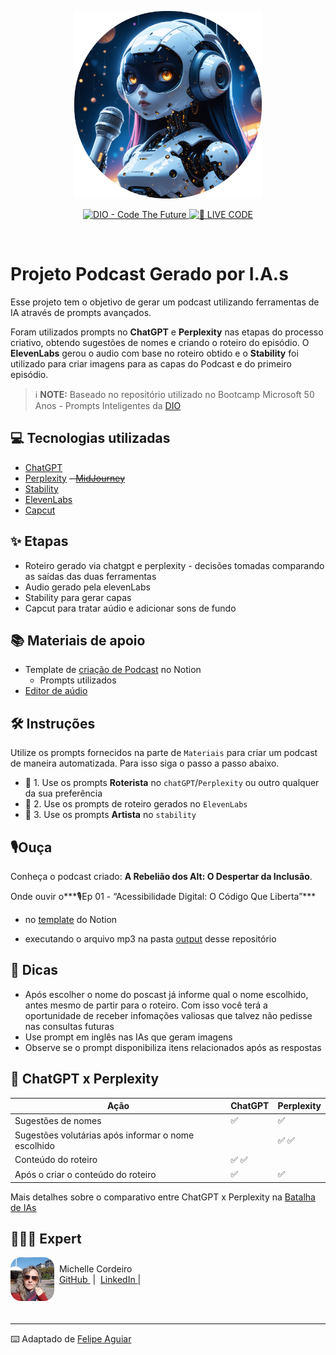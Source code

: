 <p align="center">
<img
    src="./assets/capa-podcast.png"
    width="300"
/>
</p>

<p align="center">
<a href="https://dio.me/">
    <img
        src="https://img.shields.io/badge/DIO-Code_The_Future-28DA77?logo=youtube"
        alt="DIO - Code The Future">
</a>
<a href="https://dio.me/">
<img
    src="https://img.shields.io/badge/🔴_LIVE_CODE-FF5E72"
    alt="🔴 LIVE CODE">
</a>
</p>


<!-- <div align="center">
    <audio src="output/podcast_ep01_modifided.mp3" controls title="Podcast editado"></audio>
    <p align="center">
        Preview do podcast
    </p>
</div> -->

<br>

# Projeto Podcast Gerado por I.A.s



Esse projeto tem o objetivo de gerar um podcast utilizando ferramentas de IA através de prompts avançados.

Foram utilizados prompts no **ChatGPT** e **Perplexity** nas etapas do processo criativo, obtendo sugestões de nomes e criando o roteiro do episódio. O **ElevenLabs** gerou o audio com base no roteiro obtido e o **Stability** foi utilizado para criar imagens para as capas do Podcast e do primeiro episódio.

 > ℹ️ **NOTE:** Baseado no repositório utilizado no Bootcamp Microsoft 50 Anos - Prompts Inteligentes da [DIO](https://dio.me)



## 💻 Tecnologias utilizadas

- [ChatGPT](https://chat.openai.com/)
- [Perplexity](https://www.perplexity.ai/)
~~- [MidJourney](https://www.perplexity.ai/)~~
- [Stability](https://dreamstudio.stability.ai/)
- [ElevenLabs](https://beta.elevenlabs.io/)
- [Capcut](https://www.capcut.com/pt-br/)

## ✨ Etapas
- Roteiro gerado via chatgpt e perplexity - decisões tomadas comparando as saídas das duas ferramentas
- Audio gerado pela elevenLabs
- Stability para gerar capas
- Capcut para tratar aúdio e adicionar sons de fundo

## 📚 Materiais de apoio

- Template de [criação de Podcast](https://www.notion.so/PAS-Podcast-AI-Studio-1f56c298a28280ba90cfde4686b780cd?pvs=4) no Notion
    - Prompts utilizados
- [Editor de aúdio](https://www.capcut.com/editor?from_page=landing_page&__action_from=picture_V%C3%ADdeos%20profissionais%20em%20minutos,%20n%C3%A3o%20em%20horas.)


## 🛠️ Instruções

Utilize os prompts fornecidos  na parte de `Materiais`  para criar um podcast de maneira automatizada.
Para isso siga o passo a passo abaixo.

- 🤖 1. Use os prompts **Roterista** no `chatGPT`/`Perplexity` ou outro qualquer da sua preferência
- 🤖 2. Use os prompts de roteiro gerados no  `ElevenLabs`
- 🤖 3. Use os prompts **Artista** no `stability`

## 🎙️Ouça
Conheça o podcast criado: **A Rebelião dos Alt: O Despertar da Inclusão**.

Onde ouvir o***🎙️Ep 01 - “Acessibilidade Digital: O Código Que Liberta”***
- no [template](https://www.notion.so/PAS-Podcast-AI-Studio-1f56c298a28280ba90cfde4686b780cd?pvs=4) do Notion
<!-- - no player no começo dessa página -->
- executando o arquivo mp3 na pasta [output](https://github.com/MichelleCordeiro/prompts-for-podcast-generate-by-ia/tree/main/output) desse repositório


## 🎯 Dicas
- Após escolher o nome do poscast já informe qual o nome escolhido, antes mesmo de partir para o roteiro. Com isso  você terá a oportunidade de receber infomações valiosas que talvez não pedisse nas consultas futuras
- Use prompt em inglês nas IAs que geram imagens
- Observe se o prompt disponibiliza itens relacionados após as respostas


## 🦾 ChatGPT x Perplexity
|        Ação                                           | ChatGPT | Perplexity |
|-------------------------------------------------------|---------|------------|
| Sugestões de nomes                                    |   ✅    |     ✅     |
| Sugestões volutárias após informar o nome escolhido   |         |    ✅ ✅   |
| Conteúdo do roteiro                                   |  ✅ ✅  |            |
| Após o criar o conteúdo do roteiro                    |   ✅    |     ✅     |

Mais detalhes sobre o comparativo entre  ChatGPT x Perplexity na [Batalha de IAs](https://github.com/MichelleCordeiro/prompts-for-podcast-generate-by-ia/blob/main/Batalha_de_IAs.md)

## 👩🏼‍💻 Expert

<p>
    <img
      align=left
      width=70
      src="./assets/author-round.png"
    />
    <p style="padding-top:10px">&nbsp&nbspMichelle Cordeiro<br>
        &nbsp
        <a href="https://github.com/MichelleCordeiro">
            GitHub
        </a>
        &nbsp;|&nbsp;
        <a href="https://www.linkedin.com/in/michelle-cordeiro">
            LinkedIn
        </a>
        |
    </p>
<br/><br/>
<p>

---

⌨️ Adaptado de [Felipe Aguiar](https://github.com/felipeAguiarCode)
